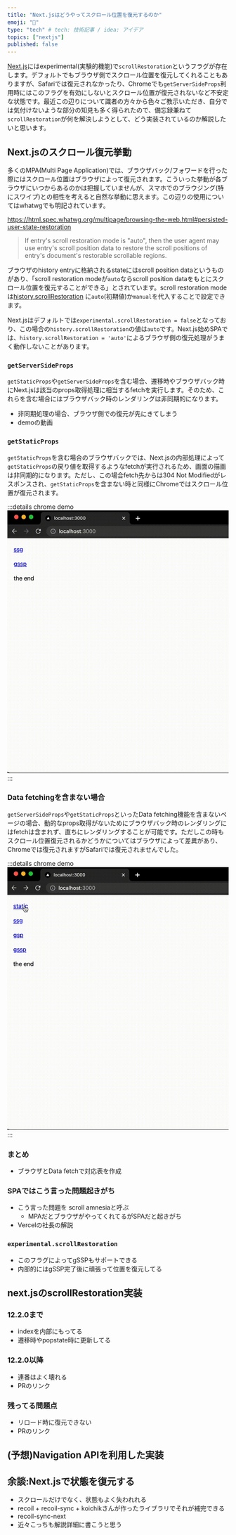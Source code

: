 ```yaml
---
title: "Next.jsはどうやってスクロール位置を復元するのか"
emoji: "📜"
type: "tech" # tech: 技術記事 / idea: アイデア
topics: ["nextjs"]
published: false
---
```


[Next.js](https://nextjs.org/)にはexperimental(実験的機能)で`scrollRestoration`というフラグが存在します。デフォルトでもブラウザ側でスクロール位置を復元してくれることもありますが、Safariでは復元されなかったり、Chromeでも`getServerSideProps`利用時にはこのフラグを有効にしないとスクロール位置が復元されないなど不安定な状態です。最近この辺りについて識者の方々から色々ご教示いただき、自分では気付けないような部分の知見も多く得られたので、備忘録兼ねて`scrollRestoration`が何を解決しようとして、どう実装されているのか解説したいと思います。

## Next.jsのスクロール復元挙動

多くのMPA(Multi Page Application)では、ブラウザバック/フォワードを行った際にはスクロール位置はブラウザによって復元されます。こういった挙動が各ブラウザにいつからあるのかは把握していませんが、スマホでのブラウジング(特にスワイプ)との相性を考えると自然な挙動に思えます。この辺りの使用についてはwhatwgでも明記されています。

https://html.spec.whatwg.org/multipage/browsing-the-web.html#persisted-user-state-restoration

> If entry's scroll restoration mode is "auto", then the user agent may use entry's scroll position data to restore the scroll positions of entry's document's restorable scrollable regions.

ブラウザのhistory entryに格納されるstateにはscroll position dataというものがあり、「scroll restoration modeが`auto`ならscroll position dataをもとにスクロール位置を復元することができる」とされています。scroll restoration modeは[history.scrollRestoration](https://developer.mozilla.org/ja/docs/Web/API/History/scrollRestoration) に`auto`(初期値)か`manual`を代入することで設定できます。

Next.jsはデフォルトでは`experimental.scrollRestoration = false`となっており、この場合の`history.scrollRestoration`の値は`auto`です。Next.js始めSPAでは、`history.scrollRestoration = 'auto'`によるブラウザ側の復元処理がうまく動作しないことがあります。

### `getServerSideProps`

`getStaticProps`や`getServerSideProps`を含む場合、遷移時やブラウザバック時にNext.jsは該当のprops取得処理に相当するfetchを実行します。そのため、これらを含む場合にはブラウザバック時のレンダリングは非同期的になります。

- 非同期処理の場合、ブラウザ側での復元が先にきてしまう
- demoの動画

### `getStaticProps`

`getStaticProps`を含む場合のブラウザバックでは、Next.jsの内部処理によって`getStaticProps`の戻り値を取得するようなfetchが実行されるため、画面の描画は非同期的になります。ただし、この場合fetch先からは304 Not Modifiedがレスポンスされ、`getStaticProps`を含まない時と同様にChromeではスクロール位置が復元されます。

:::details chrome demo
![](/images/next-js-scroll-restore/default_gssp_demo.gif)
:::

### Data fetchingを含まない場合

`getServerSideProps`や`getStaticProps`といったData fetching機能を含まないページの場合、動的なprops取得がないためにブラウザバック時のレンダリングにはfetchは含まれず、直ちにレンダリングすることが可能です。ただしこの時もスクロール位置復元されるかどうかについてはブラウザによって差異があり、Chromeでは復元されますがSafariでは復元されませんでした。

:::details chrome demo
![](/images/next-js-scroll-restore/default_static.gif)
:::

### まとめ

- ブラウザとData fetchで対応表を作成

### SPAではこう言った問題起きがち

- こう言った問題を scroll amnesiaと呼ぶ
  - MPAだとブラウザがやってくれてるがSPAだと起きがち
- Vercelの社長の解説

### `experimental.scrollRestoration`

- このフラグによってgSSPもサポートできる
- 内部的にはgSSP完了後に頑張って位置を復元してる

## next.jsのscrollRestoration実装

### 12.2.0まで

- indexを内部にもってる
- 遷移時やpopstate時に更新してる

### 12.2.0以降

- 連番はよく壊れる
- PRのリンク

### 残ってる問題点

- リロード時に復元できない
- PRのリンク

## (予想)Navigation APIを利用した実装

## 余談:Next.jsで状態を復元する

- スクロールだけでなく、状態もよく失われれる
- recoil + recoil-sync + koichikさんが作ったライブラリでそれが補完できる
- recoil-sync-next
- 近々こっちも解説詳細に書こうと思う
